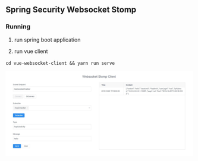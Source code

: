 ## Spring Security Websocket Stomp

### Running

1. run spring boot application

2. run vue client

`cd vue-websocket-client && yarn run serve`

![](./pic/demo.jpg)
